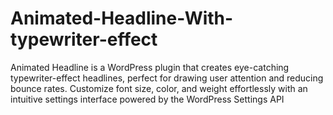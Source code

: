 # Animated-Headline-With-typewriter-effect
Animated Headline is a WordPress plugin that creates eye-catching typewriter-effect headlines, perfect for drawing user attention and reducing bounce rates. Customize font size, color, and weight effortlessly with an intuitive settings interface powered by the WordPress Settings API

